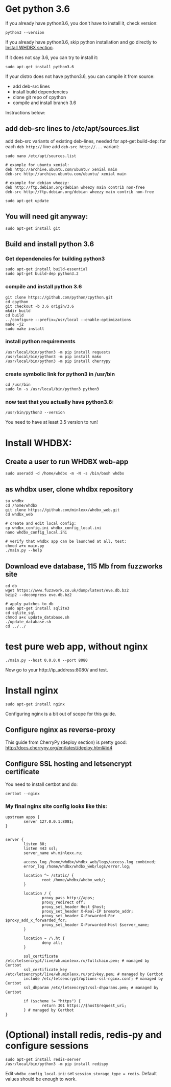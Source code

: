 # Get python 3.6
If you already have python3.6, you don't have to install it,
check version:
```
python3 --version
```
If you already have python3.6, skip python installation and go directly to
[Install WHDBX section](INSTALL.md#install-whdbx).

If it does not say 3.6, you can try to install it:
```
sudo apt-get install python3.6
```
If your distro does not have python3.6, you can compile it from source:
* add deb-src lines
* install build dependencies
* clone git repo of cpython
* compile and install branch 3.6

Instructions below:

## add deb-src lines to /etc/apt/sources.list
add deb-src variants of existing deb-lines, needed for apt-get build-dep:
for each `deb http://` line add `deb-src http://...` variant:
```
sudo nano /etc/apt/sources.list
```
```
# example for ubuntu xenial:
deb http://archive.ubuntu.com/ubuntu/ xenial main
deb-src http://archive.ubuntu.com/ubuntu/ xenial main
```
```
# example for debian wheezy:
deb http://ftp.debian.org/debian wheezy main contrib non-free
deb-src http://ftp.debian.org/debian wheezy main contrib non-free
```
```
sudo apt-get update
```

## You will need git anyway:
```
sudo apt-get install git
```

## Build and install python 3.6
### Get dependencies for building python3
```
sudo apt-get install build-essential
sudo apt-get build-dep python3.2
```
### compile and install python 3.6
```
git clone https://github.com/python/cpython.git
cd cpython
git checkout -b 3.6 origin/3.6
mkdir build
cd build
../configure --prefix=/usr/local --enable-optimizations
make -j2
sudo make install
```

### install python requirements
```
/usr/local/bin/python3 -m pip install requests
/usr/local/bin/python3 -m pip install mako
/usr/local/bin/python3 -m pip install cherrypy
```

### create symbolic link for python3 in /usr/bin
```
cd /usr/bin
sudo ln -s /usr/local/bin/python3 python3
```

### now test that you actually have python3.6:
```
/usr/bin/python3 --version
```
You need to have at least 3.5 version to run!

# Install WHDBX:
## Create a user to run WHDBX web-app
```
sudo useradd -d /home/whdbx -m -N -s /bin/bash whdbx
```

## as whdbx user, clone whdbx repository
```
su whdbx
cd /home/whdbx
git clone https://github.com/minlexx/whdbx_web.git
cd whdbx_web
```
```
# create and edit local config:
cp whdbx_config.ini whdbx_config_local.ini
nano whdbx_config_local.ini
```
```
# verify that whdbx app can be launched at all, test:
chmod a+x main.py
./main.py --help
```

## Download eve database, 115 Mb from fuzzworks site
```
cd db
wget https://www.fuzzwork.co.uk/dump/latest/eve.db.bz2
bzip2 --decompress eve.db.bz2
```
```
# apply patches to db
sudo apt-get install sqlite3
cd sqlite_sql
chmod a+x update_database.sh
./update_database.sh
cd ../../
```

# test pure web app, without nginx
```
./main.py --host 0.0.0.0 --port 8080
```

Now go to your http://ip_address:8080/ and test.

# Install nginx
```
sudo apt-get install nginx
```
Configuring nginx is a bit out of scope for this guide.

## Configure nginx as reverse-proxy
This guide from CherryPy (deploy section) is pretty good:
http://docs.cherrypy.org/en/latest/deploy.html#id4

## Configure SSL hosting and letsencrypt certificate
You need to install certbot and do:
```
certbot --nginx
```

### My final nginx site config looks like this:
```
upstream apps {
        server 127.0.0.1:8081;
}


server {
        listen 80;
        listen 443 ssl;
        server_name wh.minlexx.ru;

        access_log /home/whdbx/whdbx_web/logs/access.log combined;
        error_log /home/whdbx/whdbx_web/logs/error.log;

        location ^~ /static/ {
                root /home/whdbx/whdbx_web/;
        }

        location / {
                proxy_pass http://apps;
                proxy_redirect off;
                proxy_set_header Host $host;
                proxy_set_header X-Real-IP $remote_addr;
                proxy_set_header X-Forwarded-For $proxy_add_x_forwarded_for;
                proxy_set_header X-Forwarded-Host $server_name;
        }

        location ~ /\.ht {
                deny all;
        }

        ssl_certificate /etc/letsencrypt/live/wh.minlexx.ru/fullchain.pem; # managed by Certbot
        ssl_certificate_key /etc/letsencrypt/live/wh.minlexx.ru/privkey.pem; # managed by Certbot
        include /etc/letsencrypt/options-ssl-nginx.conf; # managed by Certbot
        ssl_dhparam /etc/letsencrypt/ssl-dhparams.pem; # managed by Certbot

        if ($scheme != "https") {
                return 301 https://$host$request_uri;
        } # managed by Certbot
}
```

# (Optional) install redis, redis-py and configure sessions
```
sudo apt-get install redis-server
/usr/local/bin/python3 -m pip install redispy
```
Edit `whdbx_config_local.ini`: set `session_storage_type = redis`.
Default values should be enough to work.